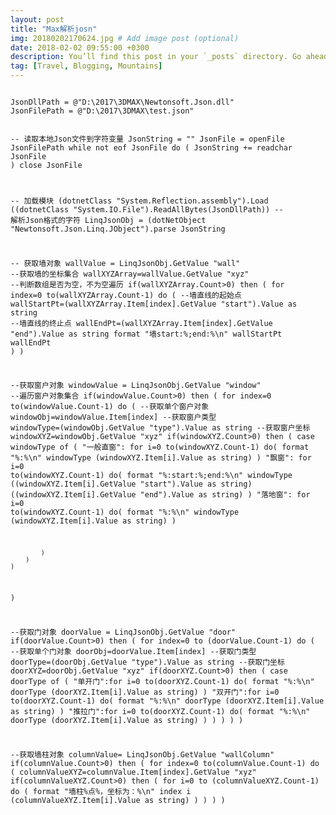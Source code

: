 ```yaml
---
layout: post
title: "Max解析josn"
img: 20180202170624.jpg # Add image post (optional)
date: 2018-02-02 09:55:00 +0300
description: You’ll find this post in your `_posts` directory. Go ahead and edit it and re-build the site to see your changes. # Add post description (optional)
tag: [Travel, Blogging, Mountains]
---
```

<p><code>
JsonDllPath = @"D:\2017\3DMAX\Newtonsoft.Json.dll"
JsonFilePath = @"D:\2017\3DMAX\test.json"

-- 读取本地Json文件到字符变量
JsonString = ""
JsonFile = openFile JsonFilePath
while not eof JsonFile do
(
	JsonString += readchar JsonFile
)
close JsonFile


-- 加载模块
(dotnetClass "System.Reflection.assembly").Load ((dotnetClass "System.IO.File").ReadAllBytes(JsonDllPath))
-- 解析Json格式的字符
LinqJsonObj = (dotNetObject "Newtonsoft.Json.Linq.JObject").parse JsonString

-- 获取墙对象
wallValue = LinqJsonObj.GetValue "wall"
--获取墙的坐标集合
wallXYZArray=wallValue.GetValue "xyz"
--判断数组是否为空，不为空遍历
if(wallXYZArray.Count>0) then
(
  for index=0 to(wallXYZArray.Count-1) do
  (
	  --墙直线的起始点
	  wallStartPt=(wallXYZArray.Item[index].GetValue "start").Value as string
	  --墙直线的终止点
	  wallEndPt=(wallXYZArray.Item[index].GetValue "end").Value as string
	  format "墙start:%;end:%\n" wallStartPt wallEndPt
  )
)

--获取窗户对象
windowValue = LinqJsonObj.GetValue "window"
--遍历窗户对象集合
if(windowValue.Count>0) then
(
	for index=0 to(windowValue.Count-1) do
	(
		--获取单个窗户对象
		windowObj=windowValue.Item[index]
		--获取窗户类型
		windowType=(windowObj.GetValue "type").Value  as string
		--获取窗户坐标
		windowXYZ=windowObj.GetValue "xyz"
		if(windowXYZ.Count>0) then
		(
			case windowType of
			(
				"一般直窗": for i=0 to(windowXYZ.Count-1) do( format "%:%\n" windowType  (windowXYZ.Item[i].Value as string)   )
				"飘窗": for i=0 to(windowXYZ.Count-1) do( format "%:start:%;end:%\n" windowType ((windowXYZ.Item[i].GetValue "start").Value as string)  ((windowXYZ.Item[i].GetValue "end").Value as string)  )
				"落地窗": for i=0 to(windowXYZ.Count-1) do( format "%:%\n" windowType  (windowXYZ.Item[i].Value as string)   )
			
			)
		)
	)
)

--获取门对象
doorValue = LinqJsonObj.GetValue "door"
if(doorValue.Count>0) then
(
	for index=0 to (doorValue.Count-1) do
	(
		--获取单个门对象
		doorObj=doorValue.Item[index]
		--获取门类型
		doorType=(doorObj.GetValue "type").Value  as string
		--获取门坐标
		doorXYZ=doorObj.GetValue "xyz"
		if(doorXYZ.Count>0) then
		(
			case doorType of
			(
				"单开门":for i=0 to(doorXYZ.Count-1) do( format "%:%\n" doorType  (doorXYZ.Item[i].Value as string) )
				"双开门":for i=0 to(doorXYZ.Count-1) do( format "%:%\n" doorType  (doorXYZ.Item[i].Value as string) )
				"推拉门":for i=0 to(doorXYZ.Count-1) do( format "%:%\n" doorType  (doorXYZ.Item[i].Value as string) )
			)
		)
	)
)

--获取墙柱对象
columnValue= LinqJsonObj.GetValue "wallColumn"
if(columnValue.Count>0) then
(
	for index=0 to(columnValue.Count-1) do
	(
		columnValueXYZ=columnValue.Item[index].GetValue "xyz"
		if(columnValueXYZ.Count>0) then
		(
			for i=0 to (columnValueXYZ.Count-1) do
			(
				format "墙柱%点%，坐标为：%\n" index i (columnValueXYZ.Item[i].Value as string)
			)
		)
	)
)

</code></p>





















